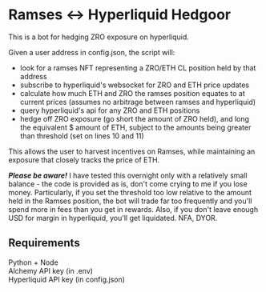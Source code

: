 
# Ramses <-> Hyperliquid Hedgoor

This is a bot for hedging ZRO exposure on hyperliquid.

Given a user address in config.json, the script will:
- look for a ramses NFT representing a ZRO/ETH CL position held by that address
- subscribe to hyperliquid's websocket for ZRO and ETH price updates
- calculate how much ETH and ZRO the ramses position equates to at current prices (assumes no arbitrage between ramses and hyperliquid)
- query hyperliquid's api for any ZRO and ETH positions
- hedge off ZRO exposure (go short the amount of ZRO held), and long the equivalent $ amount of ETH, subject to the amounts being greater than threshold (set on lines 10 and 11)

This allows the user to harvest incentives on Ramses, while maintaining an exposure that closely tracks the price of ETH. 

***Please be aware!*** I have tested this overnight only with a relatively small balance - the code is provided as is, don't come crying to me if you lose money. Particularly, if you set the threshold too low relative to the amount held in the Ramses position, the bot will trade far too frequently and you'll spend more in fees than you get in rewards. Also, if you don't leave enough USD for margin in hyperliquid, you'll get liquidated. NFA, DYOR. 

## Requirements

Python + Node  
Alchemy API key (in .env)  
Hyperliquid API key (in config.json)  